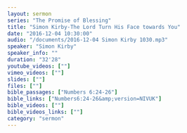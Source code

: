 ```yaml
---
layout: sermon
series: "The Promise of Blessing"
title: "Simon Kirby-The Lord Turn His Face towards You"
date: "2016-12-04 10:30:00"
audio: "/documents/2016-12-04 Simon Kirby 1030.mp3"
speaker: "Simon Kirby"
speaker_info: ""
duration: "32'28"
youtube_videos: [""]
vimeo_videos: [""]
slides: [""]
files: [""]
bible_passages: ["Numbers 6:24-26"]
bible_links: ["Numbers6:24-26&amp;version=NIVUK"]
bible_videos: [""]
bible_videos_links: [""]
category: "sermon"
---
```

